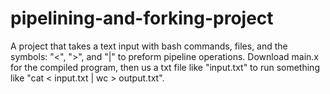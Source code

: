 # pipelining-and-forking-project
A project that takes a text input with bash commands, files, and the symbols: "&lt;", ">", and "|" to preform pipeline operations. 
Download main.x for the compiled program, then us a txt file like "input.txt" to run something like "cat < input.txt | wc > output.txt".
